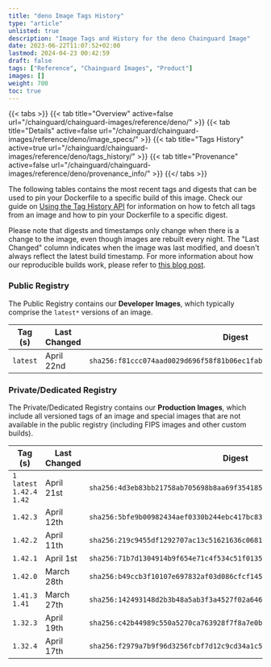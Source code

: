 ```yaml
---
title: "deno Image Tags History"
type: "article"
unlisted: true
description: "Image Tags and History for the deno Chainguard Image"
date: 2023-06-22T11:07:52+02:00
lastmod: 2024-04-23 00:42:59
draft: false
tags: ["Reference", "Chainguard Images", "Product"]
images: []
weight: 700
toc: true
---
```


{{< tabs >}}
{{< tab title="Overview" active=false url="/chainguard/chainguard-images/reference/deno/" >}}
{{< tab title="Details" active=false url="/chainguard/chainguard-images/reference/deno/image_specs/" >}}
{{< tab title="Tags History" active=true url="/chainguard/chainguard-images/reference/deno/tags_history/" >}}
{{< tab title="Provenance" active=false url="/chainguard/chainguard-images/reference/deno/provenance_info/" >}}
{{</ tabs >}}

The following tables contains the most recent tags and digests that can be used to pin your Dockerfile to a specific build of this image. Check our guide on [Using the Tag History API](/chainguard/chainguard-images/using-the-tag-history-api/) for information on how to fetch all tags from an image and how to pin your Dockerfile to a specific digest.

Please note that digests and timestamps only change when there is a change to the image, even though images are rebuilt every night. The "Last Changed" column indicates when the image was last modified, and doesn't always reflect the latest build timestamp. For more information about how our reproducible builds work, please refer to [this blog post](https://www.chainguard.dev/unchained/reproducing-chainguards-reproducible-image-builds).

### Public Registry
The Public Registry contains our **Developer Images**, which typically comprise the `latest*` versions of an image.

| Tag (s)   | Last Changed | Digest                                                                    |
|-----------|--------------|---------------------------------------------------------------------------|
|  `latest` | April 22nd   | `sha256:f81ccc074aad0029d696f58f81b06ec1faba26c6fead29c0122b1b44aa117726` |


### Private/Dedicated Registry
The Private/Dedicated Registry contains our **Production Images**, which include all versioned tags of an image and special images that are not available in the public registry (including FIPS images and other custom builds).

| Tag (s)                       | Last Changed | Digest                                                                    |
|-------------------------------|--------------|---------------------------------------------------------------------------|
|  `1` `latest` `1.42.4` `1.42` | April 21st   | `sha256:4d3eb83bb21758ab705698b8aa69f3541854fc1a7f7618f1b2ea556c045df12c` |
|  `1.42.3`                     | April 12th   | `sha256:5bfe9b00982434aef0330b244ebc417bc83772af69ebe704791256774c6de295` |
|  `1.42.2`                     | April 11th   | `sha256:219c9455df1292707ac13c51621636c0681fcd68ab6911a83b7ec9e560b959ca` |
|  `1.42.1`                     | April 1st    | `sha256:71b7d1304914b9f654e71c4f534c51f0135a92838167b7b23efc95dc27a285cc` |
|  `1.42.0`                     | March 28th   | `sha256:b49ccb3f10107e697832af03d086cfcf14542d375f701d078bffbd7f9fdcf224` |
|  `1.41.3` `1.41`              | March 27th   | `sha256:142493148d2b3b48a5ab3f3a4527f02a646745e2c63f73d99a2a3f1814ac2fcc` |
|  `1.32.3`                     | April 19th   | `sha256:c42b44989c550a5270ca763928f7f8a7e0b40d02852780584615724807f1d464` |
|  `1.32.4`                     | April 17th   | `sha256:f2979a7b9f96d3256fcbf7d12c9cd34a1c5aa3c975926c9452cb42870161ab06` |

